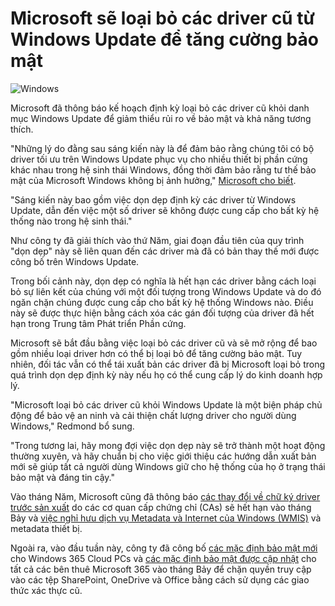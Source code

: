 # Microsoft sẽ loại bỏ các driver cũ từ Windows Update để tăng cường bảo mật

![Windows](https://www.bleepstatic.com/content/hl-images/2025/03/28/Windows.jpg)

Microsoft đã thông báo kế hoạch định kỳ loại bỏ các driver cũ khỏi danh mục Windows Update để giảm thiểu rủi ro về bảo mật và khả năng tương thích.

"Những lý do đằng sau sáng kiến này là để đảm bảo rằng chúng tôi có bộ driver tối ưu trên Windows Update phục vụ cho nhiều thiết bị phần cứng khác nhau trong hệ sinh thái Windows, đồng thời đảm bảo rằng tư thế bảo mật của Microsoft Windows không bị ảnh hưởng," [Microsoft cho biết](https://techcommunity.microsoft.com/blog/hardwaredevcenter/removal-of-unwanted-drivers-from-windows-update/4425647).

"Sáng kiến này bao gồm việc dọn dẹp định kỳ các driver từ Windows Update, dẫn đến việc một số driver sẽ không được cung cấp cho bất kỳ hệ thống nào trong hệ sinh thái."

Như công ty đã giải thích vào thứ Năm, giai đoạn đầu tiên của quy trình "dọn dẹp" này sẽ liên quan đến các driver mà đã có bản thay thế mới được công bố trên Windows Update.

Trong bối cảnh này, dọn dẹp có nghĩa là hết hạn các driver bằng cách loại bỏ sự liên kết của chúng với một đối tượng trong Windows Update và do đó ngăn chặn chúng được cung cấp cho bất kỳ hệ thống Windows nào. Điều này sẽ được thực hiện bằng cách xóa các gán đối tượng của driver đã hết hạn trong Trung tâm Phát triển Phần cứng.

Microsoft sẽ bắt đầu bằng việc loại bỏ các driver cũ và sẽ mở rộng để bao gồm nhiều loại driver hơn có thể bị loại bỏ để tăng cường bảo mật. Tuy nhiên, đối tác vẫn có thể tái xuất bản các driver đã bị Microsoft loại bỏ trong quá trình dọn dẹp định kỳ này nếu họ có thể cung cấp lý do kinh doanh hợp lý.

"Microsoft loại bỏ các driver cũ khỏi Windows Update là một biện pháp chủ động để bảo vệ an ninh và cải thiện chất lượng driver cho người dùng Windows," Redmond bổ sung.

"Trong tương lai, hãy mong đợi việc dọn dẹp này sẽ trở thành một hoạt động thường xuyên, và hãy chuẩn bị cho việc giới thiệu các hướng dẫn xuất bản mới sẽ giúp tất cả người dùng Windows giữ cho hệ thống của họ ở trạng thái bảo mật và đáng tin cậy."

Vào tháng Năm, Microsoft cũng đã thông báo [các thay đổi về chữ ký driver trước sản xuất](https://techcommunity.microsoft.com/blog/hardwaredevcenter/changes-to-pre-production-driver-signing/4411183) do các cơ quan cấp chứng chỉ (CAs) sẽ hết hạn vào tháng Bảy và [việc nghỉ hưu dịch vụ Metadata và Internet của Windows (WMIS)](https://techcommunity.microsoft.com/blog/hardwaredevcenter/end-of-servicing-and-retirement-plan-for-device-metadata-on-windows/4410945) và metadata thiết bị.

Ngoài ra, vào đầu tuần này, công ty đã công bố [các mặc định bảo mật mới](https://www.bleepingcomputer.com/news/security/microsoft-unveils-new-security-defaults-for-windows-365-cloud-pcs/) cho Windows 365 Cloud PCs và [các mặc định bảo mật được cập nhật](https://www.bleepingcomputer.com/news/microsoft/microsoft-365-to-block-file-access-via-legacy-auth-protocols-by-default/) cho tất cả các bên thuê Microsoft 365 vào tháng Bảy để chặn quyền truy cập vào các tệp SharePoint, OneDrive và Office bằng cách sử dụng các giao thức xác thực cũ.